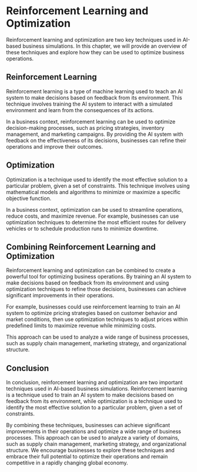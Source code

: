 Reinforcement Learning and Optimization
===============================================================================================

Reinforcement learning and optimization are two key techniques used in AI-based business simulations. In this chapter, we will provide an overview of these techniques and explore how they can be used to optimize business operations.

Reinforcement Learning
----------------------

Reinforcement learning is a type of machine learning used to teach an AI system to make decisions based on feedback from its environment. This technique involves training the AI system to interact with a simulated environment and learn from the consequences of its actions.

In a business context, reinforcement learning can be used to optimize decision-making processes, such as pricing strategies, inventory management, and marketing campaigns. By providing the AI system with feedback on the effectiveness of its decisions, businesses can refine their operations and improve their outcomes.

Optimization
------------

Optimization is a technique used to identify the most effective solution to a particular problem, given a set of constraints. This technique involves using mathematical models and algorithms to minimize or maximize a specific objective function.

In a business context, optimization can be used to streamline operations, reduce costs, and maximize revenue. For example, businesses can use optimization techniques to determine the most efficient routes for delivery vehicles or to schedule production runs to minimize downtime.

Combining Reinforcement Learning and Optimization
-------------------------------------------------

Reinforcement learning and optimization can be combined to create a powerful tool for optimizing business operations. By training an AI system to make decisions based on feedback from its environment and using optimization techniques to refine those decisions, businesses can achieve significant improvements in their operations.

For example, businesses could use reinforcement learning to train an AI system to optimize pricing strategies based on customer behavior and market conditions, then use optimization techniques to adjust prices within predefined limits to maximize revenue while minimizing costs.

This approach can be used to analyze a wide range of business processes, such as supply chain management, marketing strategy, and organizational structure.

Conclusion
----------

In conclusion, reinforcement learning and optimization are two important techniques used in AI-based business simulations. Reinforcement learning is a technique used to train an AI system to make decisions based on feedback from its environment, while optimization is a technique used to identify the most effective solution to a particular problem, given a set of constraints.

By combining these techniques, businesses can achieve significant improvements in their operations and optimize a wide range of business processes. This approach can be used to analyze a variety of domains, such as supply chain management, marketing strategy, and organizational structure. We encourage businesses to explore these techniques and embrace their full potential to optimize their operations and remain competitive in a rapidly changing global economy.
